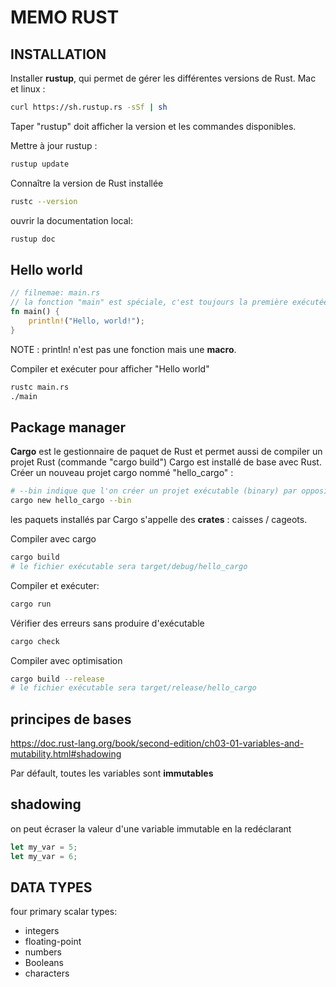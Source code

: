 # MEMO RUST

## INSTALLATION

Installer **rustup**, qui permet de gérer les différentes versions de Rust.
Mac et linux :

```sh
curl https://sh.rustup.rs -sSf | sh
```
Taper "rustup" doit afficher la version et les commandes disponibles.

Mettre à jour rustup :
```sh
rustup update
```

Connaître la version de Rust installée
```sh
rustc --version
```
ouvrir la documentation local: 
```sh
rustup doc
```

## Hello world

```rust
// filnemae: main.rs
// la fonction "main" est spéciale, c'est toujours la première exécutée dans un programme Rust
fn main() {
    println!("Hello, world!");
}
```

NOTE : println! n'est pas une fonction mais une **macro**.

Compiler et exécuter pour afficher "Hello world"
```sh
rustc main.rs
./main
```

## Package manager

**Cargo** est le gestionnaire de paquet de Rust et permet aussi de compiler un projet Rust (commande "cargo build")
Cargo est installé de base avec Rust.
Créer un nouveau projet cargo nommé "hello_cargo" :
```sh
# --bin indique que l'on créer un projet exécutable (binary) par opposition à une librairie
cargo new hello_cargo --bin
```
les paquets installés par Cargo s'appelle des **crates** : caisses / cageots.

Compiler avec cargo
```sh
cargo build
# le fichier exécutable sera target/debug/hello_cargo
```
Compiler et exécuter:
```sh
cargo run
```
Vérifier des erreurs sans produire d'exécutable
```sh
cargo check
```
Compiler avec optimisation
```sh
cargo build --release
# le fichier exécutable sera target/release/hello_cargo
```

## principes de bases

https://doc.rust-lang.org/book/second-edition/ch03-01-variables-and-mutability.html#shadowing

Par défault, toutes les variables sont **immutables**

## shadowing 
on peut écraser la valeur d'une variable immutable en la redéclarant
```rust
let my_var = 5;
let my_var = 6;
```

## DATA TYPES

four primary scalar types: 
- integers
- floating-point 
- numbers
- Booleans
- characters







